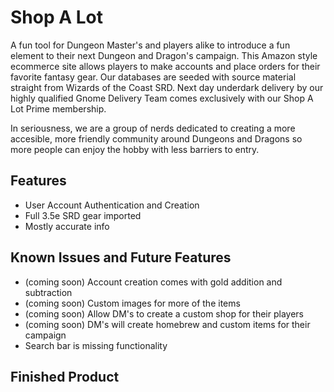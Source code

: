 # Shop A Lot

A fun tool for Dungeon Master's and players alike to introduce a fun element to their next Dungeon and Dragon's campaign. This Amazon style ecommerce site allows players to make accounts and place orders for their favorite fantasy gear. Our databases are seeded with source material straight from Wizards of the Coast SRD. Next day underdark delivery by our highly qualified Gnome Delivery Team comes exclusively with our Shop A Lot Prime membership.

In seriousness, we are a group of nerds dedicated to creating a more accesible, more friendly community around Dungeons and Dragons so more people can enjoy the hobby with less barriers to entry.

## Features

- User Account Authentication and Creation
- Full 3.5e SRD gear imported
- Mostly accurate info

## Known Issues and Future Features

- (coming soon) Account creation comes with gold addition and subtraction
- (coming soon) Custom images for more of the items
- (coming soon) Allow DM's to create a custom shop for their players
- (coming soon) DM's will create homebrew and custom items for their campaign
- Search bar is missing functionality

## Finished Product
